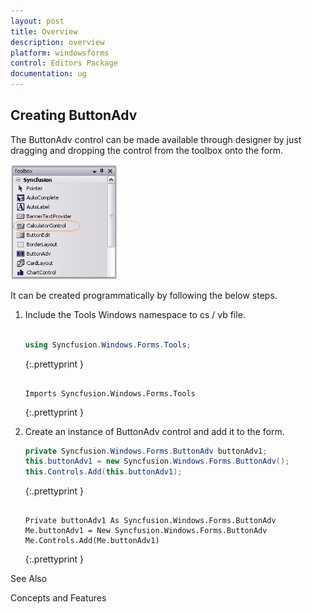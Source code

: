 ```yaml
---
layout: post
title: Overview
description: overview
platform: windowsforms
control: Editors Package
documentation: ug
---
```



## Creating  ButtonAdv


The ButtonAdv control can be made available through designer by just dragging and dropping the control from the toolbox onto the form. 

![](Editors-Package_images/Overview_img111.jpeg)



It can be created programmatically by following the below steps.

1. Include the Tools Windows namespace to cs / vb file.
   
   ~~~ cs
   
   using Syncfusion.Windows.Forms.Tools;
   
   ~~~
   {:.prettyprint }
   
   ~~~ vbnet
   
   Imports Syncfusion.Windows.Forms.Tools
   
   ~~~
   {:.prettyprint }


2. Create an instance of ButtonAdv control and add it to the form.
   
   ~~~ cs
   private Syncfusion.Windows.Forms.ButtonAdv buttonAdv1;
   this.buttonAdv1 = new Syncfusion.Windows.Forms.ButtonAdv();
   this.Controls.Add(this.buttonAdv1);
   ~~~
   {:.prettyprint }

   ~~~ vbnet
   
   Private buttonAdv1 As Syncfusion.Windows.Forms.ButtonAdv
   Me.buttonAdv1 = New Syncfusion.Windows.Forms.ButtonAdv 
   Me.Controls.Add(Me.buttonAdv1)
   
   ~~~
   {:.prettyprint }


See Also

Concepts and Features

